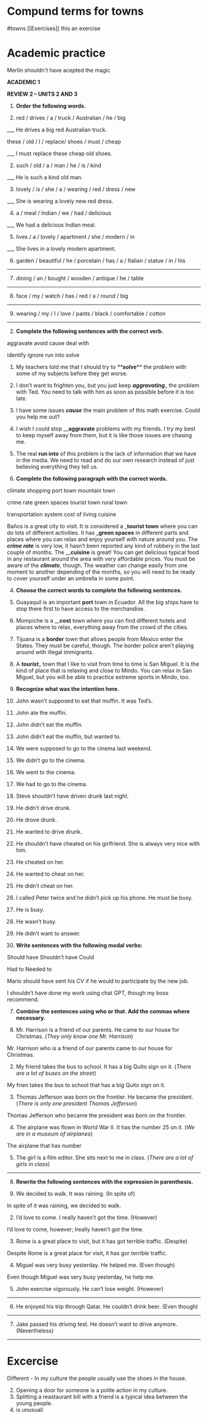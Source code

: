 # Compund terms for towns
#towns [[Exercises]]
this an exercise
# Academic practice
Merlin shouldn't have acepted the magic 

**ACADEMIC 1**

**REVIEW 2 – UNITS 2 AND 3**

1.  **Order the following words.**
    

1.  red / drives / a / truck / Australian / he / big
    

___ He drives a big red Australian truck.

these / old / I / replace/ shoes / must / cheap

___ I must replace these cheap old shoes.

2.  such / old / a / man / he / is / kind
    

___ He is such a kind old man.

3.  lovely / is / she / a / wearing / red / dress / new
    

___ She is wearing a lovely new red dress.

4.  a / meal / Indian / we / had / delicious
    

___ We had a delicious Indian meal.

5.  lives / a / lovely / apartment / she / modern / in
    

___ She lives in a lovely modern apartment.

6.  garden / beautiful / he / porcelain / has / a / Italian / statue / in / his
    

___

7.  dining / an / bought / wooden / antique / he / table
    

________________________________________________________________________

8.  face / my / watch / has / red / a / round / big
    

________________________________________________________________________

9.  wearing / my / I / love / pants / black / comfortable / cotton
    

________________________________________________________________________

  
  

2.  **Complete the following sentences with the correct verb.**
    

aggravate avoid cause deal with

identify ignore run into solve

1.  My teachers told me that I should try to _**__solve___** the problem with some of my subjects before they get worse.
    
2.  I don’t want to frighten you, but you just keep ___aggravating____ the problem with Ted. You need to talk with him as soon as possible before it is too late.
    
3.  I have some issues ___cause___ the main problem of this math exercise. Could you help me out?
    
4.  I wish I could stop ______aggravate____ problems with my friends. I try my best to keep myself away from them, but it is like those issues are chasing me.
    
5.  The real ____run into____ of this problem is the lack of information that we have in the media. We need to read and do our own research instead of just believing everything they tell us.
    

  
  

  
  

  
  

3.  **Complete the following paragraph with the correct words.**
    

climate shopping port town mountain town

crime rate green spaces tourist town rural town

transportation system cost of living cuisine

Baños is a great city to visit. It is considered a _____tourist town____ where you can do lots of different activities. It has _____green spaces____ in different parts and places where you can relax and enjoy yourself with nature around you. The ___crime rate___ is very low, it hasn’t been reported any kind of robbery in the last couple of months. The ____cuisine__ is great! You can get delicious typical food in any restaurant around the area with very affordable prices. You must be aware of the ___climate___, though. The weather can change easily from one moment to another depending of the months, so you will need to be ready to cover yourself under an umbrella in some point.

4.  **Choose the correct words to complete the following sentences.**
    

1.  Guayaquil is an important __port__ town in Ecuador. All the big ships have to stop there first to have access to the merchandise.
    
2.  Mompiche is a ____cost__ town where you can find different hotels and places where to relax, everything away from the crowd of the cities.
    
3.  Tijuana is a ____border____ town that allows people from Mexico enter the States. They must be careful, though. The border police aren’t playing around with illegal immigrants.
    
4.  A ___tourist____ town that I like to visit from time to time is San Miguel. It is the kind of place that is relaxing and close to Mindo. You can relax in San Miguel, but you will be able to practice extreme sports in Mindo, too.
    

  
  

  
  

  
  

  
  

  
  

  
  

  
  

  
  

5.  **Recognize what was the intention here.**
    

1.  John wasn’t supposed to eat that muffin. It was Ted’s.
    

1.  John ate the muffin.
    
2.  John didn’t eat the muffin.
    
3.  John didn’t eat the muffin, but wanted to.
    

  
  

2.  We were supposed to go to the cinema last weekend.
    

1.  We didn’t go to the cinema.
    
2.  We went to the cinema.
    
3.  We had to go to the cinema.
    

  
  

3.  Steve shouldn’t have driven drunk last night.
    

1.  He didn’t drive drunk.
    
2.  He drove drunk.
    
3.  He wanted to drive drunk.
    

  
  

4.  He shouldn’t have cheated on his girlfriend. She is always very nice with him.
    

1.  He cheated on her.
    
2.  He wanted to cheat on her.
    
3.  He didn’t cheat on her.
    

  
  

5.  I called Peter twice and he didn’t pick up his phone. He must be busy.
    

1.  He is busy.
    
2.  He wasn’t busy.
    
3.  He didn’t want to answer.
    

  
  

6.  **Write sentences with the following modal verbs:**
    

Should have Shouldn’t have Could

Had to Needed to

  
  

  
  

Mario should have sent his CV if he would to participate by the new job.

  
  

I shouldn’t have done my work using chat GPT, though my boss recommend.

  
  

  
  

  
  

  
  

  
  

  
  

  
  

  
  

  
  

  
  

  
  

  
  

7.  **Combine the sentences using who or that. Add the commas where necessary.**
    

1.  Mr. Harrison is a friend of our parents. He came to our house for Christmas. (_They only know one Mr. Harrison_)
    

Mr. Harrison who is a friend of our parents came to our house for Christmas.

2.  My friend takes the bus to school. It has a big Quito sign on it. (_There are a lot of buses on the street_)
    

My frien takes the bus to school that has a big Quito sign on it.

3.  Thomas Jefferson was born on the frontier. He became the president. (_There is only one president Thomas Jefferson_)
    

Thomas Jefferson who became the president was born on the frontier.

4.  The airplane was flown in World War II. It has the number 25 on it. (_We are in a museum of airplanes_)
    

The airplane that has number

5.  The girl is a film editor. She sits next to me in class. (_There are a lot of girls in class_)
    

____________________________________________________________________________

  
  

8.  **Rewrite the following sentences with the expression in parenthesis.**
    

1.  We decided to walk. It was raining. (In spite of)
    

In spite of it was raining, we decided to walk.

2.  I’d love to come. I really haven’t got the time. (However)
    

I’d love to come, however; Ireally haven’t got the time.

3.  Rome is a great place to visit, but it has got terrible traffic. (Despite)
    

Despite Rome is a great place for visit, it has gor terrible traffic.

4.  Miguel was very busy yesterday. He helped me. (Even though)
    

Even though Miguel was very busy yesterday, he help me.

5.  John exercise vigorously. He can’t lose weight. (However)
    

_______________________________________________________________

6.  He enjoyed his trip through Qatar. He couldn’t drink beer. (Even though)
    

_______________________________________________________________

7.  Jake passed his driving test. He doesn’t want to drive anymore. (Nevertheless)
    

________________________________________________________________

# Excercise
Different - In my culture the people usually use the shoes in the house.

2. Opening a door for someone is a polite action in my culture.
3. Splitting a reastaurant bill with a friend is a typical idea between the young people.
4. is unusuall 